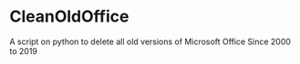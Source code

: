 # CleanOldOffice
A script on python to delete all old versions of Microsoft Office Since 2000 to 2019
